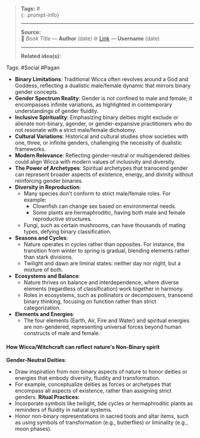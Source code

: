 
> **Tags:** #               
{: .prompt-info}
>                    
> -----------------------------
> **Source:**                     
> 📖 *Book Title* — **Author**  (date)
> 🌐 [Link](#) — **Username**  (date)
> 
> -----------------------------
> **Related idea(s):**          

Tags: #Social #Pagan 

- **Binary Limitations**: Traditional Wicca often revolves around a God and Goddess, reflecting a dualistic male/female dynamic that mirrors binary gender concepts.
- **Gender Spectrum Reality**: Gender is not confined to male and female; it encompasses infinite variations, as highlighted in contemporary understandings of gender fluidity​.
- **Inclusive Spirituality**: Emphasizing binary deities might exclude or alienate non-binary, agender, or gender-expansive practitioners who do not resonate with a strict male/female dichotomy.
- **Cultural Variations**: Historical and cultural studies show societies with one, three, or infinite genders, challenging the necessity of dualistic frameworks​.
- **Modern Relevance**: Reflecting gender-neutral or multigendered deities could align Wicca with modern values of inclusivity and diversity.
- **The Power of Archetypes**: Spiritual archetypes that transcend gender can represent broader aspects of existence, energy, and divinity without reinforcing gender binaries.
- **Diversity in Reproduction**:
    - Many species don't conform to strict male/female roles. For example:
        - Clownfish can change sex based on environmental needs.
        - Some plants are hermaphroditic, having both male and female reproductive structures.
    - Fungi, such as certain mushrooms, can have thousands of mating types, defying binary classification.
- **Seasons and Cycles**:
    - Nature operates in cycles rather than opposites. For instance, the transition from winter to spring is gradual, blending elements rather than stark divisions.
    - Twilight and dawn are liminal states: neither day nor night, but a mixture of both.
- **Ecosystems and Balance**:
    - Nature thrives on balance and interdependence, where diverse elements (regardless of classification) work together in harmony.
    - Roles in ecosystems, such as pollinators or decomposers, transcend binary thinking, focusing on function rather than strict categorization.
- **Elements and Energies**:
    - The four elements (Earth, Air, Fire and Water) and spiritual energies are non-gendered, representing universal forces beyond human constructs of male and female.

#### **How Wicca/Witchcraft can reflect nature's Non-Binary spirit**

**Gender-Neutral Deities**:
- Draw inspiration from non-binary aspects of nature to honor deities or energies that embody diversity, fluidity and transformation.
- For example, conceptualize deities as forces or archetypes that encompass all aspects of existence, rather than assigning strict genders.
**Ritual Practices**:
- Incorporate symbols like twilight, tide cycles or hermaphroditic plants as reminders of fluidity in natural systems.
- Honor non-binary representations in sacred tools and altar items, such as using symbols of transformation (e.g., butterflies) or liminality (e.g., moon phases).